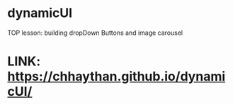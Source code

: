 # dynamicUI

TOP lesson: building dropDown Buttons and image carousel

# LINK: https://chhaythan.github.io/dynamicUI/
